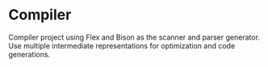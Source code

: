 # Compiler
Compiler project using Flex and Bison as the scanner and parser generator.
Use multiple intermediate representations for optimization and code generations.
